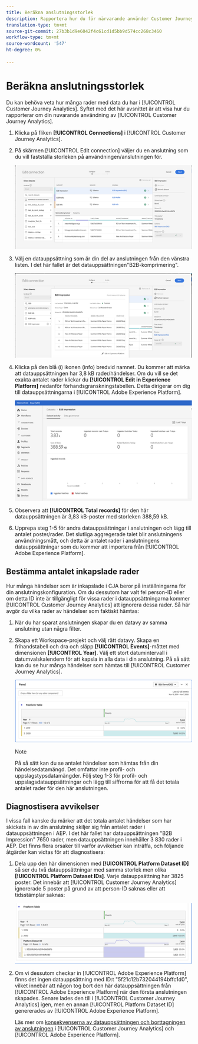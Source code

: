 ```yaml
---
title: Beräkna anslutningsstorlek
description: Rapportera hur du för närvarande använder Customer Journey Analytics (i faktureringssyfte)
translation-type: tm+mt
source-git-commit: 27b3b1d9e6042f4c61cd1d5bb9d574cc268c3460
workflow-type: tm+mt
source-wordcount: '547'
ht-degree: 0%

---
```



# Beräkna anslutningsstorlek

Du kan behöva veta hur många rader med data du har i [!UICONTROL Customer Journey Analytics]. Syftet med det här avsnittet är att visa hur du rapporterar om din nuvarande användning av [!UICONTROL Customer Journey Analytics].

1. Klicka på fliken **[!UICONTROL Connections]** i [!UICONTROL Customer Journey Analytics].
1. På skärmen [!UICONTROL Edit connection] väljer du en anslutning som du vill fastställa storleken på användningen/anslutningen för.

   ![Redigera anslutning](assets/edit-connection.png)

1. Välj en datauppsättning som är din del av anslutningen från den vänstra listen. I det här fallet är det datauppsättningen&quot;B2B-komprimering&quot;.

   ![datauppsättning](assets/dataset.png)

1. Klicka på den blå (i) ikonen (info) bredvid namnet. Du kommer att märka att datauppsättningen har 3,8 kB rader/händelser. Om du vill se det exakta antalet rader klickar du **[!UICONTROL Edit in Experience Platform]** nedanför förhandsgranskningstabellen. Detta dirigerar om dig till datauppsättningarna i [!UICONTROL Adobe Experience Platform].

   ![AEP-datauppsättningsinformation](assets/data-size.png)

1. Observera att **[!UICONTROL Total records]** för den här datauppsättningen är 3,83 kB-poster med storleken 388,59 kB.

1. Upprepa steg 1-5 för andra datauppsättningar i anslutningen och lägg till antalet poster/rader. Det slutliga aggregerade talet blir anslutningens användningsmått, och detta är antalet rader i anslutningens datauppsättningar som du kommer att importera från [!UICONTROL Adobe Experience Platform].

## Bestämma antalet inkapslade rader

Hur många händelser som är inkapslade i CJA beror på inställningarna för din anslutningskonfiguration. Om du dessutom har valt fel person-ID eller om detta ID inte är tillgängligt för vissa rader i datauppsättningarna kommer [!UICONTROL Customer Journey Analytics] att ignorera dessa rader. Så här avgör du vilka rader av händelser som faktiskt hämtas:

1. När du har sparat anslutningen skapar du en datavy av samma anslutning utan några filter.
1. Skapa ett Workspace-projekt och välj rätt datavy. Skapa en frihandstabell och dra och släpp **[!UICONTROL Events]**-måttet med dimensionen **[!UICONTROL Year]**. Välj ett stort datumintervall i datumvalskalendern för att kapsla in alla data i din anslutning. På så sätt kan du se hur många händelser som hämtas till [!UICONTROL Customer Journey Analytics].

   ![Arbetsyteprojekt](assets/event-number.png)

   >[!NOTE]
   >
   >På så sätt kan du se antalet händelser som hämtas från din händelsedatamängd. Det omfattar inte profil- och uppslagstypsdatamängder. Följ steg 1-3 för profil- och uppslagsdatauppsättningar och lägg till siffrorna för att få det totala antalet rader för den här anslutningen.

## Diagnostisera avvikelser

I vissa fall kanske du märker att det totala antalet händelser som har skickats in av din anslutning skiljer sig från antalet rader i datauppsättningen i AEP. I det här fallet har datauppsättningen &quot;B2B Impression&quot; 7650 rader, men datauppsättningen innehåller 3 830 rader i AEP. Det finns flera orsaker till varför avvikelser kan inträffa, och följande åtgärder kan vidtas för att diagnostisera:

1. Dela upp den här dimensionen med **[!UICONTROL Platform Dataset ID]** så ser du två datauppsättningar med samma storlek men olika **[!UICONTROL Platform Dataset IDs]**. Varje datauppsättning har 3825 poster. Det innebär att [!UICONTROL Customer Journey Analytics] ignorerade 5 poster på grund av att person-ID saknas eller att tidsstämplar saknas:

   ![uppdelning](assets/data-size2.png)

1. Om vi dessutom checkar in [!UICONTROL Adobe Experience Platform] finns det ingen datauppsättning med ID:t &quot;5f21c12b732044194bffc1d0&quot;, vilket innebär att någon tog bort den här datauppsättningen från [!UICONTROL Adobe Experience Platform] när den första anslutningen skapades. Senare lades den till i [!UICONTROL Customer Journey Analytics] igen, men en annan [!UICONTROL Platform Dataset ID] genererades av [!UICONTROL Adobe Experience Platform].

   Läs mer om [konsekvenserna av datauppsättningen och borttagningen av anslutningen](https://experienceleague.adobe.com/docs/analytics-platform/using/cja-overview/cja-faq.html?lang=en#implications-of-deleting-data-components) i [!UICONTROL Customer Journey Analytics] och [!UICONTROL Adobe Experience Platform].
